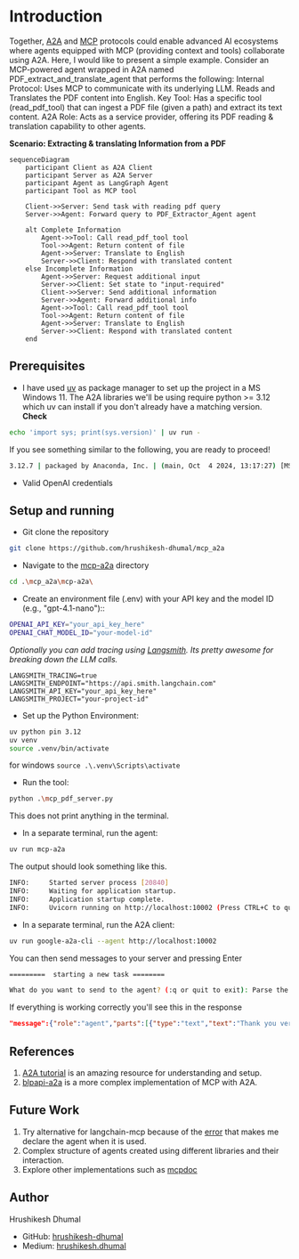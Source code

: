 # Introduction
Together, [A2A](https://github.com/google/A2A/tree/main) and [MCP](https://modelcontextprotocol.io/introduction) protocols could enable advanced AI ecosystems where agents equipped with MCP (providing context and tools) collaborate using A2A. Here, I would like to present a simple example. Consider an MCP-powered agent wrapped in A2A named PDF_extract_and_translate_agent that performs the following:
Internal Protocol: Uses MCP to communicate with its underlying LLM. Reads and Translates the PDF content into English.
Key Tool: Has a specific tool (read_pdf_tool) that can ingest a PDF file (given a path) and extract its text content.
A2A Role: Acts as a service provider, offering its PDF reading & translation capability to other agents.

**Scenario: Extracting & translating Information from a PDF**  
```mermaid
sequenceDiagram
    participant Client as A2A Client
    participant Server as A2A Server
    participant Agent as LangGraph Agent
    participant Tool as MCP tool

    Client->>Server: Send task with reading pdf query
    Server->>Agent: Forward query to PDF_Extractor_Agent agent

    alt Complete Information
        Agent->>Tool: Call read_pdf_tool tool
        Tool->>Agent: Return content of file
        Agent->>Server: Translate to English 
        Server->>Client: Respond with translated content
    else Incomplete Information
        Agent->>Server: Request additional input
        Server->>Client: Set state to "input-required"
        Client->>Server: Send additional information
        Server->>Agent: Forward additional info
        Agent->>Tool: Call read_pdf_tool tool
        Tool->>Agent: Return content of file
        Agent->>Server: Translate to English
        Server->>Client: Respond with translated content
    end
```


## Prerequisites
* I have used [uv](https://docs.astral.sh/uv/) as package manager to set up the project in a MS Windows 11. The A2A libraries we'll be using require python >= 3.12 which uv can install if you don't already have a matching version.   
**Check** 
```bash
echo 'import sys; print(sys.version)' | uv run -
```  
If you see something similar to the following, you are ready to proceed!  
```bash
3.12.7 | packaged by Anaconda, Inc. | (main, Oct  4 2024, 13:17:27) [MSC v.1929 64 bit (AMD64)]
```
* Valid OpenAI credentials

## Setup and running
* Git clone the repository
```bash
git clone https://github.com/hrushikesh-dhumal/mcp_a2a
```

* Navigate to the [mcp-a2a](/mcp_a2a/mcp-a2a/) directory
```bash
cd .\mcp_a2a\mcp-a2a\
```

* Create an environment file (.env) with your API key and the model ID (e.g., "gpt-4.1-nano")::
```bash
OPENAI_API_KEY="your_api_key_here"
OPENAI_CHAT_MODEL_ID="your-model-id"
```
*Optionally you can add tracing using [Langsmith](https://www.langchain.com/langsmith). Its pretty awesome for breaking down the LLM calls.*
```
LANGSMITH_TRACING=true
LANGSMITH_ENDPOINT="https://api.smith.langchain.com"
LANGSMITH_API_KEY="your_api_key_here"
LANGSMITH_PROJECT="your-project-id"
```

* Set up the Python Environment:
```bash
uv python pin 3.12
uv venv
source .venv/bin/activate
```
for windows `source .\.venv\Scripts\activate`

* Run the tool:
```bash
python .\mcp_pdf_server.py
```
This does not print anything in the terminal.

* In a separate terminal, run the agent:
```bash
uv run mcp-a2a
```
The output should look something like this.
```bash
INFO:     Started server process [20840]
INFO:     Waiting for application startup.
INFO:     Application startup complete.
INFO:     Uvicorn running on http://localhost:10002 (Press CTRL+C to quit)
```


* In a separate terminal, run the A2A client:
```bash
uv run google-a2a-cli --agent http://localhost:10002
```
You can then send messages to your server and pressing Enter

```bash
=========  starting a new task ========

What do you want to send to the agent? (:q or quit to exit): Parse the pdf  "sample.pdf"
```
If everything is working correctly you'll see this in the response
```json
"message":{"role":"agent","parts":[{"type":"text","text":"Thank you very much"}]}...
```


## References
1. [A2A tutorial](https://google.github.io/A2A/#/tutorials/python/1_introduction) is an amazing resource for understanding and setup.
2. [blpapi-a2a](https://github.com/djsamseng/blpapi-a2a/tree/main) is a more complex implementation of MCP with A2A.



## Future Work
1. Try alternative for langchain-mcp because of the [error](https://github.com/langchain-ai/langchain-mcp-adapters/issues/78) that makes me declare the agent when it is used.
2. Complex structure of agents created using different libraries and their interaction.
3. Explore other implementations such as [mcpdoc](https://github.com/langchain-ai/mcpdoc)

## Author
Hrushikesh Dhumal
* GitHub: [hrushikesh-dhumal](https://github.com/hrushikesh-dhumal/)
* Medium: [hrushikesh.dhumal](https://medium.com/@hrushikesh.dhumal)
